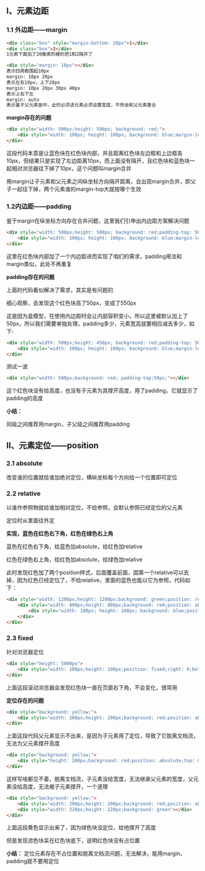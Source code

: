 ## Ⅰ、元素边距

### 1.1 外边距——margin

```html
<div class="box" style="margin-bottom: 20px">1</div>
<div class="box">2</div>
1元素下面加了20像素的栅栏把1和2隔开了

<div style="margin: 10px"></div>
表示四周都围起10px
margin: 10px 20px
表示左右10px，上下20px
margin: 10px 20px 30px 40px
表示上右下左
margin: auto
表示基于父元素居中，此时必须该元素必须设置宽度，不然会和父元素重合
```

**margin存在的问题**

```html
<div style="width: 500px;height: 500px; background: red;">
    <div style="width: 100px; height: 100px; background: blue;margin-left: 50px;margin-top: 50px"></div>
</div>
```

这段代码本意是让蓝色块在红色块内部，并且距离红色块左边框和上边框各10px，但结果只是实现了左边距离10px，而上面没有隔开，且红色块和蓝色块一起相对浏览器往下掉了10px，这个问题叫margin合并

用margin让子元素和父元素之间纵坐标方向隔开距离，会出现margin合并，即父子一起往下掉，两个元素谁的margin-top大就按哪个生效

### 1.2内边距——padding

鉴于margin在纵坐标方向存在合并问题，这里我们引申出内边距方案解决问题

```html
<div style="width: 500px;height: 500px; background: red;padding-top: 50px">
    <div style="width: 100px; height: 100px; background: blue;margin-left: 50px;"></div>
</div>
```

这里在红色块内部加了一个内边距进而实现了咱们的需求，padding用法和margin类似，此处不再重复

**padding存在的问题**

上面的代码看似解决了需求，其实是有问题的

细心观察，会发现这个红色块高了50px，变成了550px

这是因为盒模型，在使用内边距时会让内部容积变小，所以这里被默认加上了50px，所以我们需要单独处理，padding多少，元素宽高就要相应减去多少，如下:

```html
<div style="width: 500px;height: 450px; background: red;padding-top: 50px">
    <div style="width: 100px; height: 100px; background: blue;margin-left: 50px;"></div>
</div>
```

测试一波

```html
<div style="width: 500px;background: red; padding-top:50px;"></div>
```

这个红色块没有给高度，也没有子元素为其撑开高度，用了padding，它就显示了padding的高度

**小结：**

同级之间推荐用margin，子父级之间推荐用padding

## Ⅱ、元素定位——position

### 2.1 absolute

改变谁的位置就给谁加绝对定位，横纵坐标每个方向给一个位置即可定位

### 2.2 relative

以谁作参照物就给谁加相对定位，不给参照，会默认参照已经定位的父元素

定位时从里面往外定

**实现，蓝色在红色右下角，红色在绿色右上角**

蓝色在红色右下角，给蓝色加absolute，给红色加relative

红色在绿色右上角，给红色加absolute，给绿色加relative

此时发现红色加了两个position样式，后面覆盖前面，固第一个relative可以去掉，因为红色已经定位了，不给relative，里面的蓝色也能以它为参照，代码如下：

```html
<div style="width: 1200px;height: 1200px;background: green;position: relative">
    <div style="width: 800px;height: 800px;background: red;position: absolute;right: 0;top: 0">
        <div style="width: 100px; height: 100px; background: blue;position: absolute;right: 0;bottom: 0"></div>
    </div>
</div>
```



### 2.3 fixed

针对浏览器定位

```html
<div style="height: 5000px">
    <div style="width: 100px;height: 100px;position: fixed;right: 0;bottom: 0;background: red"></div>
</div>
```

上面这段滚动浏览器会发现红色块一直在页面右下角，不会变化，很常用

**定位存在的问题**

```html
<div style="background: yellow;">
    <div style="width: 200px;height: 200px;background: red;position: absolute;top: 0;left:0;"></div>
</div>
```

上面这段代码父元素显示不出来，是因为子元素用了定位，导致了它脱离文档流，无法为父元素撑开高度

```html
<div style="background: yellow;">
    <div style="height: 200px;background: red;position: absolute;top: 0;left:0;"></div>
</div>
```

这样写啥都见不着，脱离文档流，子元素没给宽度，无法继承父元素的宽度，父元素没给高度，无法被子元素撑开，一个道理

```html
<div style="background: yellow;">
    <div style="width: 200px;height: 200px;background: red;position: absolute;top: 0;left:0;"></div>
    <div style="width: 220px;height: 220px;background: green"></div>
</div>
```

上面这段黄色显示出来了，因为绿色块没定位，给他撑开了高度

但是发现滤色块呆在红色块底下，说明红色块没有占位置

**小结：**
定位元素存在不占位置和脱离文档流问题，无法解决，能用margin，padding就不要用定位
